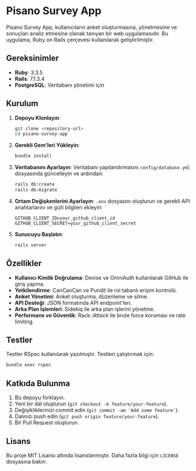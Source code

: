 # Pisano Survey App

Pisano Survey App, kullanıcıların anket oluşturmasına, yönetmesine ve sonuçları analiz etmesine olanak tanıyan bir web uygulamasıdır. Bu uygulama, Ruby on Rails çerçevesi kullanılarak geliştirilmiştir.

## Gereksinimler

- **Ruby**: 3.3.5
- **Rails**: 7.1.3.4
- **PostgreSQL**: Veritabanı yönetimi için

## Kurulum

1. **Depoyu Klonlayın**:
   ```bash
   git clone <repository-url>
   cd pisano-survey-app
   ```

2. **Gerekli Gem'leri Yükleyin**:
   ```bash
   bundle install
   ```

3. **Veritabanını Ayarlayın**:
   Veritabanı yapılandırmasını `config/database.yml` dosyasında güncelleyin ve ardından:
   ```bash
   rails db:create
   rails db:migrate
   ```

4. **Ortam Değişkenlerini Ayarlayın**:
   `.env` dosyasını oluşturun ve gerekli API anahtarlarını ve gizli bilgileri ekleyin:
   ```
   GITHUB_CLIENT_ID=your_github_client_id
   GITHUB_CLIENT_SECRET=your_github_client_secret
   ```

5. **Sunucuyu Başlatın**:
   ```bash
   rails server
   ```

## Özellikler

- **Kullanıcı Kimlik Doğrulama**: Devise ve OmniAuth kullanılarak GitHub ile giriş yapma.
- **Yetkilendirme**: CanCanCan ve Pundit ile rol tabanlı erişim kontrolü.
- **Anket Yönetimi**: Anket oluşturma, düzenleme ve silme.
- **API Desteği**: JSON formatında API endpoint'leri.
- **Arka Plan İşlemleri**: Sidekiq ile arka plan işlerini yönetme.
- **Performans ve Güvenlik**: Rack::Attack ile brute force koruması ve rate limiting.

## Testler

Testler RSpec kullanılarak yazılmıştır. Testleri çalıştırmak için:
```bash
bundle exec rspec
```

## Katkıda Bulunma

1. Bu depoyu forklayın.
2. Yeni bir dal oluşturun (`git checkout -b feature/your-feature`).
3. Değişikliklerinizi commit edin (`git commit -am 'Add some feature'`).
4. Dalınızı push edin (`git push origin feature/your-feature`).
5. Bir Pull Request oluşturun.

## Lisans

Bu proje MIT Lisansı altında lisanslanmıştır. Daha fazla bilgi için `LICENSE` dosyasına bakın.